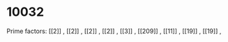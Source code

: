 # 10032

Prime factors: [[2]] , [[2]] , [[2]] , [[2]] , [[3]] , [[209]] , [[11]] , [[19]] , [[19]] , 